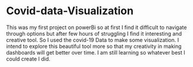 # Covid-data-Visualization

This was my first project on powerBi so at first I find it difficult to navigate through options but after few hours of struggling I find it interesting and creative tool. So I used the covid-19 Data to make some visualization. I intend to explore this beautiful tool more so that my creativity in making dashboards will get better over time. I am still learning so whatever best I could create I did.
